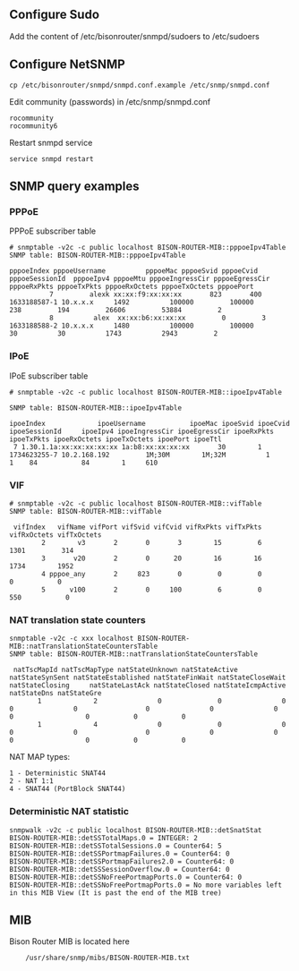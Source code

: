 ## Configure Sudo

Add the content of /etc/bisonrouter/snmpd/sudoers to /etc/sudoers

## Configure NetSNMP

	cp /etc/bisonrouter/snmpd/snmpd.conf.example /etc/snmp/snmpd.conf

Edit community (passwords) in /etc/snmp/snmpd.conf

	rocommunity
	rocommunity6

Restart snmpd service

	service snmpd restart

## SNMP query examples

### PPPoE 

PPPoE subscriber table

	# snmptable -v2c -c public localhost BISON-ROUTER-MIB::pppoeIpv4Table
	SNMP table: BISON-ROUTER-MIB::pppoeIpv4Table
	
	pppoeIndex pppoeUsername          pppoeMac pppoeSvid pppoeCvid pppoeSessionId  pppoeIpv4 pppoeMtu pppoeIngressCir pppoeEgressCir pppoeRxPkts pppoeTxPkts pppoeRxOctets pppoeTxOctets pppoePort
	          7         alexk xx:xx:f9:xx:xx:xx       823       400   1633188587-1 10.x.x.x     1492          100000         100000         238         194         26606         53884         2
	          8          alex  xx:xx:b6:xx:xx:xx         0         3   1633188588-2 10.x.x.x     1480          100000         100000          30          30          1743          2943         2

### IPoE 

IPoE subscriber table

	# snmptable -v2c -c public localhost BISON-ROUTER-MIB::ipoeIpv4Table
	
	SNMP table: BISON-ROUTER-MIB::ipoeIpv4Table

	ipoeIndex             ipoeUsername           ipoeMac ipoeSvid ipoeCvid ipoeSessionId     ipoeIpv4 ipoeIngressCir ipoeEgressCir ipoeRxPkts ipoeTxPkts ipoeRxOctets ipoeTxOctets ipoePort ipoeTtl
	 7 1.30.1.1a:xx:xx:xx:xx:xx 1a:b8:xx:xx:xx:xx       30        1  1734623255-7 10.2.168.192         1M;30M        1M;32M          1          1  	 84           84        1     610

### VIF

	# snmptable -v2c -c public localhost BISON-ROUTER-MIB::vifTable
	SNMP table: BISON-ROUTER-MIB::vifTable
	
	 vifIndex   vifName vifPort vifSvid vifCvid vifRxPkts vifTxPkts vifRxOctets vifTxOctets
	        2        v3       2       0       3        15         6        1301         314
	        3       v20       2       0      20        16        16        1734        1952
	        4 pppoe_any       2     823       0         0         0           0           0
	        5      v100       2       0     100         6         0         550           0

### NAT translation state counters

	snmptable -v2c -c xxx localhost BISON-ROUTER-MIB::natTranslationStateCountersTable
	SNMP table: BISON-ROUTER-MIB::natTranslationStateCountersTable

	 natTscMapId natTscMapType natStateUnknown natStateActive natStateSynSent natStateEstablished natStateFinWait natStateCloseWait natStateClosing 	natStateLastAck natStateClosed natStateIcmpActive natStateDns natStateGre
		   1             2               0              0               0                   0               0                 0               0               0              0                  0           0           0
		   1             4               0              0               0                   0               0                 0               0               0              0                  0           0           0

NAT MAP types:

	1 - Deterministic SNAT44
	2 - NAT 1:1
	4 - SNAT44 (PortBlock SNAT44)

### Deterministic NAT statistic

	snmpwalk -v2c -c public localhost BISON-ROUTER-MIB::detSnatStat
	BISON-ROUTER-MIB::detSSTotalMaps.0 = INTEGER: 2
	BISON-ROUTER-MIB::detSSTotalSessions.0 = Counter64: 5
	BISON-ROUTER-MIB::detSSPortmapFailures.0 = Counter64: 0
	BISON-ROUTER-MIB::detSSPortmapFailures2.0 = Counter64: 0
	BISON-ROUTER-MIB::detSSSessionOverflow.0 = Counter64: 0
	BISON-ROUTER-MIB::detSSNoFreePortmapPorts.0 = Counter64: 0
	BISON-ROUTER-MIB::detSSNoFreePortmapPorts.0 = No more variables left in this MIB View (It is past the end of the MIB tree)

## MIB

Bison Router MIB is located here

        /usr/share/snmp/mibs/BISON-ROUTER-MIB.txt

